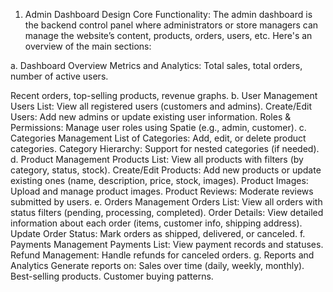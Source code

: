 1. Admin Dashboard Design
Core Functionality:
The admin dashboard is the backend control panel where administrators or store managers can manage the website’s content, products, orders, users, etc. Here's an overview of the main sections:

a. Dashboard Overview
Metrics and Analytics:
Total sales, total orders, number of active users.

Recent orders, top-selling products, revenue graphs.
b. User Management
Users List: View all registered users (customers and admins).
Create/Edit Users: Add new admins or update existing user information.
Roles & Permissions: Manage user roles using Spatie (e.g., admin, customer).
c. Categories Management
List of Categories: Add, edit, or delete product categories.
Category Hierarchy: Support for nested categories (if needed).
d. Product Management
Products List: View all products with filters (by category, status, stock).
Create/Edit Products: Add new products or update existing ones (name, description, price, stock, images).
Product Images: Upload and manage product images.
Product Reviews: Moderate reviews submitted by users.
e. Orders Management
Orders List: View all orders with status filters (pending, processing, completed).
Order Details: View detailed information about each order (items, customer info, shipping address).
Update Order Status: Mark orders as shipped, delivered, or canceled.
f. Payments Management
Payments List: View payment records and statuses.
Refund Management: Handle refunds for canceled orders.
g. Reports and Analytics
Generate reports on:
Sales over time (daily, weekly, monthly).
Best-selling products.
Customer buying patterns.